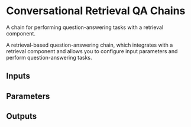 # Conversational Retrieval QA Chains
A chain for performing question-answering tasks with a retrieval component. <br>

A retrieval-based question-answering chain, which integrates with a retrieval component and allows you to configure input parameters and perform question-answering tasks. 
## Inputs

## Parameters

## Outputs
